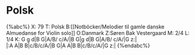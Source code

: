 # Polsk

{%abc%}
X: 79
T: Polsk
B:[[Notböcker/Melodier til gamle danske Almuedanse for Violin solo]]
O:Danmark
Z:Søren Bak Vestergaard
M: 2/4
L: 1/4
K: G
g d|B G|A/B/ c/A/|B G|g d|B G|A/B/ c/A/|G z:|\
|:A A|B B|c/B/c/A/|B G|A A|B B|c/B/c/A/|G z:|
{%endabc%}
